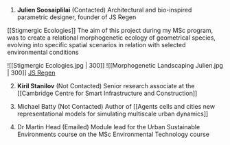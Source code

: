 1. **Julien Soosaiplilai** (Contacted)
Architectural and bio-inspired parametric designer, founder of JS Regen

[[Stigmergic Ecologies]]
The aim of this project during my MSc program, was to create a relational morphogenetic ecology of geometrical species, evolving into specific spatial scenarios in relation with selected environmental conditions

![[Stigmergic Ecologies.jpg | 300]] ![[Morphogenetic Landscaping Julien.jpg | 300]]
[JS Regen](https://jsregendesign.com/portfolio/morphogenetic-programming/)

2. **Kiril Stanilov** (Not Contacted)
Senior research associate at the [[Cambridge Centre for Smart Infrastructure and Construction]]

3. Michael Batty (Not Contacted)
Author of [[Agents cells and cities new representational models for simulating multiscale urban dynamics]]

4. Dr Martin Head (Emailed)
Module lead for the Urban Sustainable Environments course on the MSc Environmental Technology course
